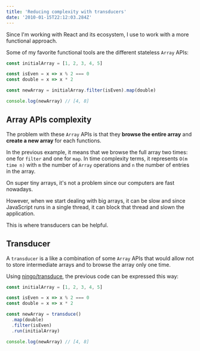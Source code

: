 ```yaml
---
title: 'Reducing complexity with transducers'
date: '2010-01-15T22:12:03.284Z'
---
```


Since I'm working with React and its ecosystem, I use to work with a more functional approach.

Some of my favorite functional tools are the different stateless `Array` APIs:

```javascript
const initialArray = [1, 2, 3, 4, 5]

const isEven = x => x % 2 === 0
const double = x => x * 2

const newArray = initialArray.filter(isEven).map(double)

console.log(newArray) // [4, 8]
```

## Array APIs complexity

The problem with these `Array` APIs is that they **browse the entire array** and **create a new array** for each functions.

In the previous example, it means that we browse the full array two times: one for `filter` and one for `map`. In time complexity terms, it represents `O(m time n)` with `m` the number of `Array` operations and `n` the number of entries in the array.

On super tiny arrays, it's not a problem since our computers are fast nowadays.

However, when we start dealing with big arrays, it can be slow and since JavaScript runs in a single thread, it can block that thread and slown the application.

This is where transducers can be helpful.

## Transducer

A `transducer` is a like a combination of some `Array` APIs that would allow not to store intermediate arrays and to browse the array only one time.

Using [ningo/transduce](https://mfrachet.github.com/ningo/#/transduce), the previous code can be expressed this way:

```javascript
const initialArray = [1, 2, 3, 4, 5]

const isEven = x => x % 2 === 0
const double = x => x * 2

const newArray = transduce()
  .map(double)
  .filter(isEven)
  .run(initialArray)

console.log(newArray) // [4, 8]
```
